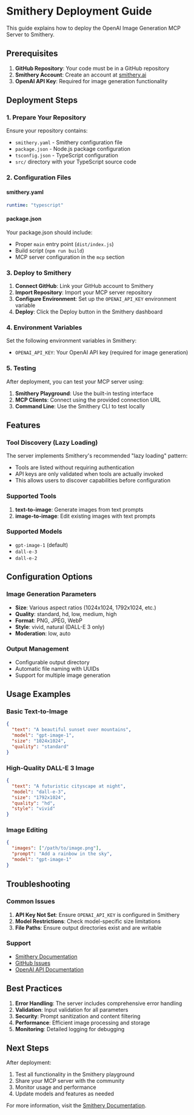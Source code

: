 # Smithery Deployment Guide

This guide explains how to deploy the OpenAI Image Generation MCP Server to Smithery.

## Prerequisites

1. **GitHub Repository**: Your code must be in a GitHub repository
2. **Smithery Account**: Create an account at [smithery.ai](https://smithery.ai)
3. **OpenAI API Key**: Required for image generation functionality

## Deployment Steps

### 1. Prepare Your Repository

Ensure your repository contains:
- `smithery.yaml` - Smithery configuration file
- `package.json` - Node.js package configuration
- `tsconfig.json` - TypeScript configuration
- `src/` directory with your TypeScript source code

### 2. Configuration Files

#### smithery.yaml
```yaml
runtime: "typescript"
```

#### package.json
Your package.json should include:
- Proper `main` entry point (`dist/index.js`)
- Build script (`npm run build`)
- MCP server configuration in the `mcp` section

### 3. Deploy to Smithery

1. **Connect GitHub**: Link your GitHub account to Smithery
2. **Import Repository**: Import your MCP server repository
3. **Configure Environment**: Set up the `OPENAI_API_KEY` environment variable
4. **Deploy**: Click the Deploy button in the Smithery dashboard

### 4. Environment Variables

Set the following environment variables in Smithery:

- `OPENAI_API_KEY`: Your OpenAI API key (required for image generation)

### 5. Testing

After deployment, you can test your MCP server using:

1. **Smithery Playground**: Use the built-in testing interface
2. **MCP Clients**: Connect using the provided connection URL
3. **Command Line**: Use the Smithery CLI to test locally

## Features

### Tool Discovery (Lazy Loading)

The server implements Smithery's recommended "lazy loading" pattern:

- Tools are listed without requiring authentication
- API keys are only validated when tools are actually invoked
- This allows users to discover capabilities before configuration

### Supported Tools

1. **text-to-image**: Generate images from text prompts
2. **image-to-image**: Edit existing images with text prompts

### Supported Models

- `gpt-image-1` (default)
- `dall-e-3`
- `dall-e-2`

## Configuration Options

### Image Generation Parameters

- **Size**: Various aspect ratios (1024x1024, 1792x1024, etc.)
- **Quality**: standard, hd, low, medium, high
- **Format**: PNG, JPEG, WebP
- **Style**: vivid, natural (DALL-E 3 only)
- **Moderation**: low, auto

### Output Management

- Configurable output directory
- Automatic file naming with UUIDs
- Support for multiple image generation

## Usage Examples

### Basic Text-to-Image
```json
{
  "text": "A beautiful sunset over mountains",
  "model": "gpt-image-1",
  "size": "1024x1024",
  "quality": "standard"
}
```

### High-Quality DALL-E 3 Image
```json
{
  "text": "A futuristic cityscape at night",
  "model": "dall-e-3",
  "size": "1792x1024",
  "quality": "hd",
  "style": "vivid"
}
```

### Image Editing
```json
{
  "images": ["/path/to/image.png"],
  "prompt": "Add a rainbow in the sky",
  "model": "gpt-image-1"
}
```

## Troubleshooting

### Common Issues

1. **API Key Not Set**: Ensure `OPENAI_API_KEY` is configured in Smithery
2. **Model Restrictions**: Check model-specific size limitations
3. **File Paths**: Ensure output directories exist and are writable

### Support

- [Smithery Documentation](https://smithery.ai/docs)
- [GitHub Issues](https://github.com/spartanz51/imagegen-mcp/issues)
- [OpenAI API Documentation](https://platform.openai.com/docs/api-reference/images)

## Best Practices

1. **Error Handling**: The server includes comprehensive error handling
2. **Validation**: Input validation for all parameters
3. **Security**: Prompt sanitization and content filtering
4. **Performance**: Efficient image processing and storage
5. **Monitoring**: Detailed logging for debugging

## Next Steps

After deployment:

1. Test all functionality in the Smithery playground
2. Share your MCP server with the community
3. Monitor usage and performance
4. Update models and features as needed

For more information, visit the [Smithery Documentation](https://smithery.ai/docs/build/getting-started). 